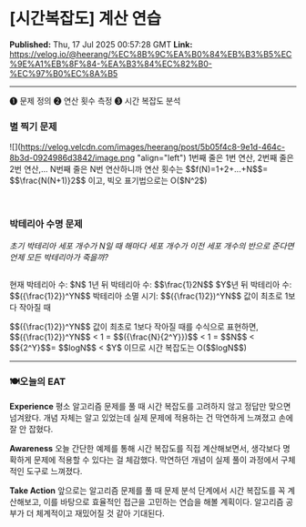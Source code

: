 # [시간복잡도] 계산 연습

**Published:** Thu, 17 Jul 2025 00:57:28 GMT
**Link:** https://velog.io/@heerang/%EC%8B%9C%EA%B0%84%EB%B3%B5%EC%9E%A1%EB%8F%84-%EA%B3%84%EC%82%B0-%EC%97%B0%EC%8A%B5

---

<p>❶ 문제 정의
❷ 연산 횟수 측정
❸ 시간 복잡도 분석</p>
<h3 id="별-찍기-문제">별 찍기 문제</h3>
<p>![](<a href="https://velog.velcdn.com/images/heerang/post/5b05f4c8-9e1d-464c-8b3d-0924986d3842/image.png">https://velog.velcdn.com/images/heerang/post/5b05f4c8-9e1d-464c-8b3d-0924986d3842/image.png</a> &quot;align=&quot;left&quot;)
1번째 줄은 1번 연산, 2번째 줄은 2번 연산,... N번째 줄은 N번 연산하니까 
연산 횟수는 $$f(N)=1+2+...+N$$= $$\frac{N(N+1)}2$$ 이고, 빅오 표기법으로는 O($N^2$)</p>
<p><br /></p>
<h3 id="박테리아-수명-문제">박테리아 수명 문제</h3>
<p><em>초기 박테리아 세포 개수가 N일 때 해마다 세포 개수가 이전 세포 개수의 반으로 준다면 언제 모든 박테리아가 죽을까?</em></p>
<p><img alt="" src="https://velog.velcdn.com/images/heerang/post/fbf3e62d-defa-4b1e-89f5-d67b320a052a/image.png" /></p>
<p>현재 박테리아 수: $N$
1년 뒤 박테리아 수: $$\frac{1}2N$$
$Y$년 뒤 박테리아 수: $$({\frac{1}2})^YN$$
박테리아 소멸 시기: $$({\frac{1}2})^YN$$ 값이 최초로 1보다 작아질 때
<img alt="" src="https://velog.velcdn.com/images/heerang/post/b4e61146-3480-431d-8563-1d28f713cf5b/image.png" /></p>
<p>$$({\frac{1}2})^YN$$ 값이 최초로 1보다 작아질 때를 수식으로 표현하면,
$$({\frac{1}2})^YN$$ &lt; 1 = $$({\frac{N}{2^Y}})$$ &lt; 1 = $$N$$ &lt; $${2^Y}$$=  $$logN$$ &lt; $Y$ 이므로 시간 복잡도는 O($$logN$$)
<br /></p>
<hr />
<h3 id="🍽️오늘의-eat">🍽️오늘의 EAT</h3>
<p><strong>Experience</strong>
평소 알고리즘 문제를 풀 때 시간 복잡도를 고려하지 않고 정답만 맞으면 넘겨왔다. 개념 자체는 알고 있었는데 실제 문제에 적용하는 건 막연하게 느껴졌고 손에 잘 안 잡혔다.</p>
<p><strong>Awareness</strong>
오늘 간단한 예제를 통해 시간 복잡도를 직접 계산해보면서, 생각보다 명확하게 문제에 적용할 수 있다는 걸 체감했다. 막연하던 개념이 실제 풀이 과정에서 구체적인 도구로 느껴졌다.</p>
<p><strong>Take Action</strong>
앞으로는 알고리즘 문제를 풀 때 문제 분석 단계에서 시간 복잡도를 꼭 계산해보고, 이를 바탕으로 효율적인 접근을 고민하는 연습을 해볼 계획이다. 알고리즘 공부가 더 체계적이고 재밌어질 것 같아 기대된다.</p>